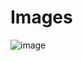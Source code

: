 # Images

![image](https://github.com/user-attachments/assets/a1d0f12e-fb7b-41f7-b83e-c8a453109487)
